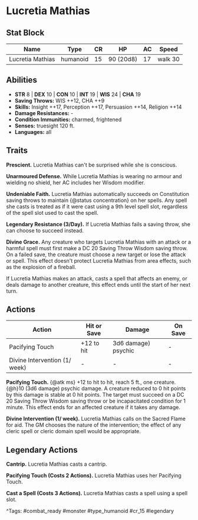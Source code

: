 # Lucretia Mathias

## Stat Block

| Name | Type | CR | HP | AC | Speed |
|------|------|----|----|----|-------|
| Lucretia Mathias | humanoid | 15 | 90 (20d8) | 17 | walk 30 |

## Abilities

- **STR** 8 | **DEX** 10 | **CON** 10 | **INT** 19 | **WIS** 24 | **CHA** 19
- **Saving Throws:** WIS ++12, CHA ++9  
- **Skills:** Insight ++17, Perception ++17, Persuasion ++14, Religion ++14  
- **Damage Resistances:** -  
- **Condition Immunities:** charmed, frightened  
- **Senses:** truesight 120 ft.  
- **Languages:** all

## Traits

**Prescient.** Lucretia Mathias can't be surprised while she is conscious.

**Unarmoured Defense.** While Lucretia Mathias is wearing no armour and wielding no shield, her AC includes her Wisdom modifier.

**Undeniable Faith.** Lucretia Mathias automatically succeeds on Constitution saving throws to maintain {@status concentration} on her spells. Any spell she casts is treated as if it were cast using a 9th level spell slot, regardless of the spell slot used to cast the spell.

**Legendary Resistance (3/Day).** If Lucretia Mathias fails a saving throw, she can choose to succeed instead.

**Divine Grace.** Any creature who targets Lucretia Mathias with an attack or a harmful spell must first make a DC 20 Saving Throw Wisdom saving throw. On a failed save, the creature must choose a new target or lose the attack or spell. This effect doesn't protect Lucretia Mathias from area effects, such as the explosion of a fireball.

If Lucretia Mathias makes an attack, casts a spell that affects an enemy, or deals damage to another creature, this effect ends until the start of her next turn.


## Actions

| Action | Hit or Save | Damage | On Save |
|--------|--------------|--------|----------|
| Pacifying Touch | +12 to hit | 3d6 damage) psychic | - |
| Divine Intervention (1/ week) | - | - | - |

**Pacifying Touch.** {@atk ms} +12 to hit to hit, reach 5 ft., one creature. {@h}10 (3d6 damage) psychic damage. A creature reduced to 0 hit points by this damage is stable at 0 hit points. The target must succeed on a DC 20 Saving Throw Wisdom saving throw or be incapacitated condition for 1 minute. This effect ends for an affected creature if it takes any damage.

**Divine Intervention (1/ week).** Lucretia Mathias calls on the Sacred Flame for aid. The GM chooses the nature of the intervention; the effect of any cleric spell or cleric domain spell would be appropriate.

## Legendary Actions

**Cantrip.** Lucretia Mathias casts a cantrip.

**Pacifying Touch (Costs 2 Actions).** Lucretia Mathias uses her Pacifying Touch.

**Cast a Spell (Costs 3 Actions).** Lucretia Mathias casts a spell using a spell slot.



^Tags: #combat_ready #monster #type_humanoid #cr_15 #legendary